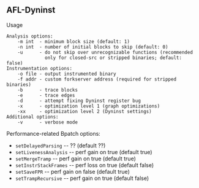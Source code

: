 ## AFL-Dyninst

Usage
```
Analysis options:
	-m int  - minimum block size (default: 1)
	-n int  - number of initial blocks to skip (default: 0)
	-u      - do not skip over unrecognizable functions (recommended
	          only for closed-src or stripped binaries; default: false) 
Instrumentation options:
	-o file - output instrumented binary
	-f addr - custom forkserver address (required for stripped binaries)
	-b      - trace blocks
	-e      - trace edges
	-d      - attempt fixing Dyninst register bug
	-x      - optimization level 1 (graph optimizations)
	-xx     - optimization level 2 (Dyninst settings)
Additional options:
	-v      - verbose mode
```

Performance-related Bpatch options:
* `setDelayedParsing`   -- ?? (default ??)
* `setLivenessAnalysis` -- perf gain on true (default true)
* `setMergeTramp`       -- perf gain on true (default true)
* `setInstrStackFrames` -- perf loss on true (default false)
* `setSaveFPR`          -- perf gain on false (default true)
* `setTrampRecursive`   -- perf gain on true (default false)
